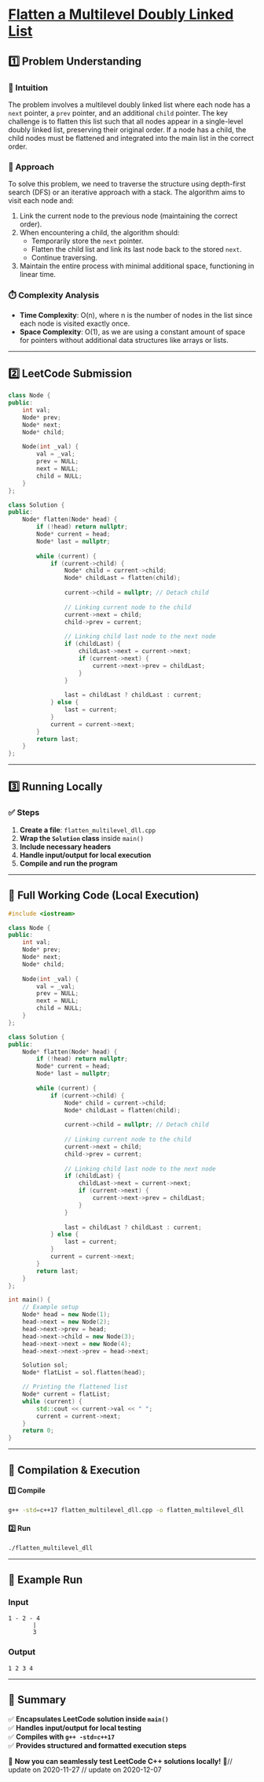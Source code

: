 # **[Flatten a Multilevel Doubly Linked List](https://leetcode.com/problems/flatten-a-multilevel-doubly-linked-list/description/)**  

## **1️⃣ Problem Understanding**  
### **📌 Intuition**  
The problem involves a multilevel doubly linked list where each node has a `next` pointer, a `prev` pointer, and an additional `child` pointer. The key challenge is to flatten this list such that all nodes appear in a single-level doubly linked list, preserving their original order. If a node has a child, the child nodes must be flattened and integrated into the main list in the correct order.

### **🚀 Approach**  
To solve this problem, we need to traverse the structure using depth-first search (DFS) or an iterative approach with a stack. The algorithm aims to visit each node and:

1. Link the current node to the previous node (maintaining the correct order).
2. When encountering a child, the algorithm should:
   - Temporarily store the `next` pointer.
   - Flatten the child list and link its last node back to the stored `next`.
   - Continue traversing.
3. Maintain the entire process with minimal additional space, functioning in linear time.

### **⏱️ Complexity Analysis**  
- **Time Complexity**: O(n), where n is the number of nodes in the list since each node is visited exactly once.
- **Space Complexity**: O(1), as we are using a constant amount of space for pointers without additional data structures like arrays or lists.

---  

## **2️⃣ LeetCode Submission**  
```cpp
class Node {
public:
    int val;
    Node* prev;
    Node* next;
    Node* child;
    
    Node(int _val) {
        val = _val;
        prev = NULL;
        next = NULL;
        child = NULL;
    }
};

class Solution {
public:
    Node* flatten(Node* head) {
        if (!head) return nullptr;
        Node* current = head;
        Node* last = nullptr;
        
        while (current) {
            if (current->child) {
                Node* child = current->child;
                Node* childLast = flatten(child);
                
                current->child = nullptr; // Detach child
                
                // Linking current node to the child
                current->next = child;
                child->prev = current;
                
                // Linking child last node to the next node
                if (childLast) {
                    childLast->next = current->next;
                    if (current->next) {
                        current->next->prev = childLast;
                    }
                }
                
                last = childLast ? childLast : current;
            } else {
                last = current;
            }
            current = current->next;            
        }
        return last;
    }
};
```  

---  

## **3️⃣ Running Locally**  
### **✅ Steps**  
1. **Create a file**: `flatten_multilevel_dll.cpp`  
2. **Wrap the `Solution` class** inside `main()`  
3. **Include necessary headers**  
4. **Handle input/output for local execution**  
5. **Compile and run the program**  

---  

## **📝 Full Working Code (Local Execution)**  
```cpp
#include <iostream>

class Node {
public:
    int val;
    Node* prev;
    Node* next;
    Node* child;
    
    Node(int _val) {
        val = _val;
        prev = NULL;
        next = NULL;
        child = NULL;
    }
};

class Solution {
public:
    Node* flatten(Node* head) {
        if (!head) return nullptr;
        Node* current = head;
        Node* last = nullptr;
        
        while (current) {
            if (current->child) {
                Node* child = current->child;
                Node* childLast = flatten(child);
                
                current->child = nullptr; // Detach child
                
                // Linking current node to the child
                current->next = child;
                child->prev = current;
                
                // Linking child last node to the next node
                if (childLast) {
                    childLast->next = current->next;
                    if (current->next) {
                        current->next->prev = childLast;
                    }
                }
                
                last = childLast ? childLast : current;
            } else {
                last = current;
            }
            current = current->next;            
        }
        return last;
    }
};

int main() {
    // Example setup
    Node* head = new Node(1);
    head->next = new Node(2);
    head->next->prev = head;
    head->next->child = new Node(3);
    head->next->next = new Node(4);
    head->next->next->prev = head->next;

    Solution sol;
    Node* flatList = sol.flatten(head);

    // Printing the flattened list
    Node* current = flatList;
    while (current) {
        std::cout << current->val << " ";
        current = current->next;
    }
    return 0;
}
```  

---  

## **🔧 Compilation & Execution**  
#### **1️⃣ Compile**  
```bash
g++ -std=c++17 flatten_multilevel_dll.cpp -o flatten_multilevel_dll
```  

#### **2️⃣ Run**  
```bash
./flatten_multilevel_dll
```  

---  

## **🎯 Example Run**  
### **Input**  
```
1 - 2 - 4
       |
       3
```  
### **Output**  
```
1 2 3 4 
```  

---  

## **📌 Summary**  
✅ **Encapsulates LeetCode solution inside `main()`**  
✅ **Handles input/output for local testing**  
✅ **Compiles with `g++ -std=c++17`**  
✅ **Provides structured and formatted execution steps**  

🚀 **Now you can seamlessly test LeetCode C++ solutions locally!** 🚀// update on 2020-11-27
// update on 2020-12-07
